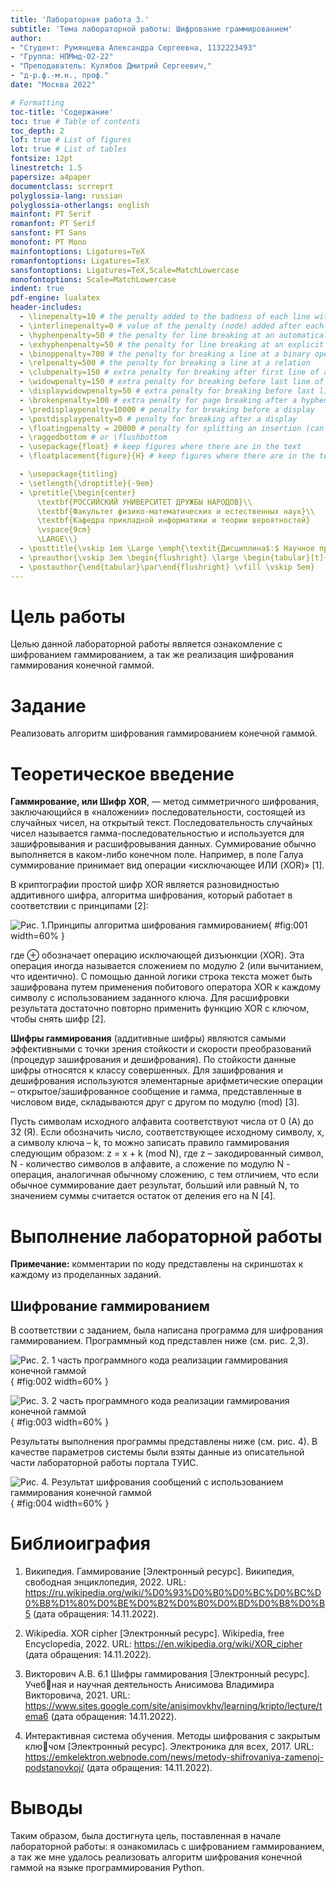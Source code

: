 ```yaml
---
title: 'Лабораторная работа 3.'
subtitle: 'Тема лабораторной работы: Шифрование граммированием'
author:
- "Студент: Румянцева Александра Сергеевна, 1132223493"
- "Группа: НПМмд-02-22"
- "Преподаватель: Кулябов Дмитрий Сергеевич,"
- "д-р.ф.-м.н., проф."
date: "Москва 2022"

# Formatting
toc-title: 'Содержание'
toc: true # Table of contents
toc_depth: 2
lof: true # List of figures
lot: true # List of tables
fontsize: 12pt
linestretch: 1.5
papersize: a4paper
documentclass: scrreprt
polyglossia-lang: russian
polyglossia-otherlangs: english
mainfont: PT Serif
romanfont: PT Serif
sansfont: PT Sans
monofont: PT Mono
mainfontoptions: Ligatures=TeX
romanfontoptions: Ligatures=TeX
sansfontoptions: Ligatures=TeX,Scale=MatchLowercase
monofontoptions: Scale=MatchLowercase
indent: true
pdf-engine: lualatex
header-includes:
  - \linepenalty=10 # the penalty added to the badness of each line within a paragraph (no associated penalty node) Increasing the value makes tex try to have fewer lines in the paragraph.
  - \interlinepenalty=0 # value of the penalty (node) added after each line of a paragraph.
  - \hyphenpenalty=50 # the penalty for line breaking at an automatically inserted hyphen
  - \exhyphenpenalty=50 # the penalty for line breaking at an explicit hyphen
  - \binoppenalty=700 # the penalty for breaking a line at a binary operator
  - \relpenalty=500 # the penalty for breaking a line at a relation
  - \clubpenalty=150 # extra penalty for breaking after first line of a paragraph
  - \widowpenalty=150 # extra penalty for breaking before last line of a paragraph
  - \displaywidowpenalty=50 # extra penalty for breaking before last line before a display math
  - \brokenpenalty=100 # extra penalty for page breaking after a hyphenated line
  - \predisplaypenalty=10000 # penalty for breaking before a display
  - \postdisplaypenalty=0 # penalty for breaking after a display
  - \floatingpenalty = 20000 # penalty for splitting an insertion (can only be split footnote in standard LaTeX)
  - \raggedbottom # or \flushbottom
  - \usepackage{float} # keep figures where there are in the text
  - \floatplacement{figure}{H} # keep figures where there are in the text

  - \usepackage{titling}
  - \setlength{\droptitle}{-9em}
  - \pretitle{\begin{center}
      \textbf{РОССИЙСКИЙ УНИВЕРСИТЕТ ДРУЖБЫ НАРОДОВ}\\
      \textbf{Факультет физико-математических и естественных наук}\\
      \textbf{Кафедра прикладной информатики и теории вероятностей}
      \vspace{9cm}
      \LARGE\\}
  - \posttitle{\vskip 1em \Large \emph{\textit{Дисциплина$:$ Научное программирование}} \end{center}}
  - \preauthor{\vskip 3em \begin{flushright} \large \begin{tabular}[t]{c}}
  - \postauthor{\end{tabular}\par\end{flushright} \vfill \vskip 5em}
---
```


# Цель работы

Целью данной лабораторной работы является ознакомление с шифрованием гаммированием, а так же реализация шифрования гаммирования конечной гаммой.

# Задание

Реализовать алгоритм шифрования гаммированием конечной гаммой.

# Теоретическое введение

**Гаммирование, или Шифр XOR**, — метод симметричного шифрования, заключающийся в «наложении» последовательности, состоящей из случайных чисел, на открытый текст. Последовательность случайных чисел называется гамма-последовательностью и используется для зашифровывания и расшифровывания данных. Суммирование обычно выполняется в каком-либо конечном поле. Например, в поле Галуа суммирование принимает вид операции «исключающее ИЛИ (XOR)» [1].

В криптографии простой шифр XOR является разновидностью аддитивного шифра, алгоритма шифрования, который работает в соответствии с принципами [2]:

   ![Рис. 1.Принципы алгоритма шифрования гаммированием](image/wiki1.png){ #fig:001 width=60% }

где $\oplus$ обозначает операцию исключающей дизъюнкции (XOR). Эта операция иногда называется сложением по модулю 2 (или вычитанием, что идентично). С помощью данной логики строка текста может быть зашифрована путем применения побитового оператора XOR к каждому символу с использованием заданного ключа. Для расшифровки результата достаточно повторно применить функцию XOR с ключом, чтобы снять шифр [2].

**Шифры гаммирования** (аддитивные шифры) являются самыми эффективными с точки зрения стойкости и скорости преобразований (процедур зашифрования и дешифрования). По стойкости данные шифры относятся к классу совершенных. Для зашифрования и дешифрования используются элементарные арифметические операции – открытое/зашифрованное сообщение и гамма, представленные в числовом виде, складываются друг с другом по модулю (mod) [3].

Пусть символам исходного алфавита соответствуют числа от 0 (А) до 32 (Я). Если обозначить число, соответствующее исходному символу, x, а символу ключа – k, то можно записать правило гаммирования следующим образом: z = x + k (mod N), где z – закодированный символ, N - количество символов в алфавите, а сложение по модулю N - операция, аналогичная обычному сложению, с тем отличием, что если обычное суммирование дает результат, больший или равный N, то значением суммы считается остаток от деления его на N [4].

# Выполнение лабораторной работы

**Примечание:** комментарии по коду представлены на скриншотах к каждому из проделанных заданий.

## Шифрование гаммированием

В соответствии с заданием, была написана программа для шифрования гаммированием. Программный код представлен ниже (см. рис. 2,3).

   ![Рис. 2. 1 часть программного кода реализации гаммирования конечной гаммой](image/gamm1.png){ #fig:002 width=60% }

   ![Рис. 3. 2 часть программного кода реализации гаммирования конечной гаммой](image/gamm2.png){ #fig:003 width=60% }

Результаты выполнения программы представлены ниже (см. рис. 4). В качестве параметров системы были взяты данные из описательной части лабораторной работы портала ТУИС.

   ![Рис. 4. Результат шифрования сообщений с использованием гаммирования конечной гаммой](image/result_gamm.png){ #fig:004 width=60% }

# Библиоиграфия

1. Википедия. Гаммирование [Электронный ресурс]. Википедия, свободная энциклопедия, 2022. URL: <https://ru.wikipedia.org/wiki/%D0%93%D0%B0%D0%BC%D0%BC%D0%B8%D1%80%D0%BE%D0%B2%D0%B0%D0%BD%D0%B8%D0%B5> (дата обращения: 14.11.2022).

2. Wikipedia. XOR cipher [Электронный ресурс]. Wikipedia, free Encyclopedia, 2022. URL: <https://en.wikipedia.org/wiki/XOR_cipher> (дата обращения: 14.11.2022).

3. Викторович А.В. 6.1 Шифры гаммирования [Электронный ресурс]. Учебная и научная деятельность Анисимова Владимира Викторовича, 2021. URL: <https://www.sites.google.com/site/anisimovkhv/learning/kripto/lecture/tema6> (дата обращения: 14.11.2022).

4. Интерактивная система обучения. Методы шифрования с закрытым ключом [Электронный ресурс]. Электроника для всех, 2017. URL: <https://emkelektron.webnode.com/news/metody-shifrovaniya-zamenoj-podstanovkoj/> (дата обращения: 14.11.2022).

# Выводы

Таким образом, была достигнута цель, поставленная в начале лабораторной работы: я ознакомилась с шифрованием гаммированием, а так же мне удалось реализовать алгоритм шифрования конечной гаммой на языке программирования Python.